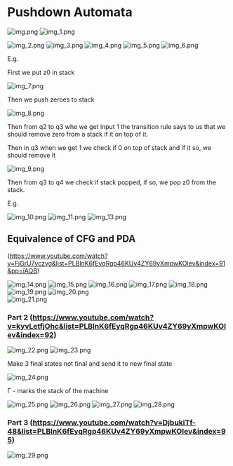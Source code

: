 # Pushdown Automata

![img.png](img.png)
![img_1.png](img_1.png)

![img_2.png](img_2.png)
![img_3.png](img_3.png)
![img_4.png](img_4.png)
![img_5.png](img_5.png)
![img_6.png](img_6.png)

E.g.

First we put z0 in stack

![img_7.png](img_7.png)

Then we push zeroes to stack

![img_8.png](img_8.png)

Then from q2 to q3 whe we get input 1 the transition rule says to us that we 
should remove zero from a stack if it on top of it.

Then in q3 when we get 1 we check if 0 on top of stack and if it so, we should 
remove it

![img_9.png](img_9.png)

Then from q3 to q4 we check if stack popped, if so, we pop z0 from the stack.

E.g.

![img_10.png](img_10.png)
![img_11.png](img_11.png)
![img_13.png](img_13.png)

## Equivalence of CFG and PDA

(https://www.youtube.com/watch?v=FjGrU7vczyg&list=PLBlnK6fEyqRgp46KUv4ZY69yXmpwKOIev&index=91&pp=iAQB)

![img_14.png](img_14.png)
![img_15.png](img_15.png)
![img_16.png](img_16.png)
![img_17.png](img_17.png)
![img_18.png](img_18.png)
![img_19.png](img_19.png)
![img_20.png](img_20.png)   
![img_21.png](img_21.png)

### Part 2 (https://www.youtube.com/watch?v=kyvLetfjOhc&list=PLBlnK6fEyqRgp46KUv4ZY69yXmpwKOIev&index=92)

![img_22.png](img_22.png)
![img_23.png](img_23.png)

Make 3 final states not final and send it to new final state

![img_24.png](img_24.png)

Г - marks the stack of the machine

![img_25.png](img_25.png)
![img_26.png](img_26.png)
![img_27.png](img_27.png)
![img_28.png](img_28.png)

### Part 3 (https://www.youtube.com/watch?v=DjbukiTf-48&list=PLBlnK6fEyqRgp46KUv4ZY69yXmpwKOIev&index=95)

![img_29.png](img_29.png)






















